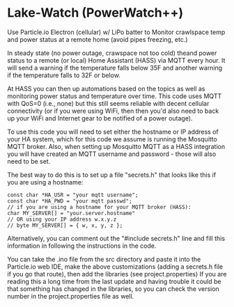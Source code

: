 # Lake-Watch (PowerWatch++)
Use Particle.io Electron (cellular) w/ LiPo batter to Monitor crawlspace temp and power status at a remote home (avoid pipes freezing, etc.)

In steady state (no power outage, crawspace not too cold) theand power status to 
a remote (or local) Home Assistant (HASS) via MQTT every hour.
It will send a warning if the temperature falls below 35F
and another warning if the temperature falls to 32F or below. 

At HASS you can then up automations based on the topics as well as monitoring
power status and temperature over time.
This code uses MQTT with QoS=0 (i.e., none) but this still seems reliable with 
decent cellular connectivity (or if you were using WiFi, then then you'd also 
need to back up your WiFi and Internet gear to be notified of a power outage).

To use this code you will need to set either the hostname or IP address of your HA system,
which for this code we assume is running the Mosquitto MQTT broker.
Also, when setting up Mosquitto MQTT as a HASS integration you will have created
an MQTT username and password - those will also need to be set.

The best way to do this is to set up a file "secrets.h" that looks like this if you are
using a hostname:

```
const char *HA_USR = "your mqtt username";
const char *HA_PWD = "your mqtt passwd";
// if you are using a hostname for your MQTT broker (HASS):
char MY_SERVER[] = "your.server.hostname"
// OR using your IP address w.x.y.z
// byte MY_SERVER[] = { w, x, y, z };
```

Alternatively, you can comment out the "#include secrets.h" line and fill this information in
following the instructions in the code.

You can take the .ino file from the src directory and paste it into the Particle.io web IDE,
make the above customizations (adding a secrets.h file if you go that route),
then add the libraries (see project.properties)
If you are reading this a long time from the last update and
having trouble it could be that something has changed in the libraries, so you
can check the version number in the project.properties file as well.

